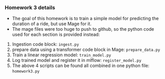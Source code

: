 ### Homework 3 details

- The goal of this homework is to train a simple model for predicting the duration of a ride, but use Mage for it.
- The mage files were too huge to push to github, so the python code used for each section is provided instead:

1. Ingestion code block: ```ingest.py```
2. prepare data using a transformer code block in Mage: ```prepare_data.py```
3. Train a linear regression model: ```train_model.py```
4. Log trained model and register it in mlflow: ```register_model.py```
5. The above 4 scripts can be found all combined in one python file: ```homework3.py```